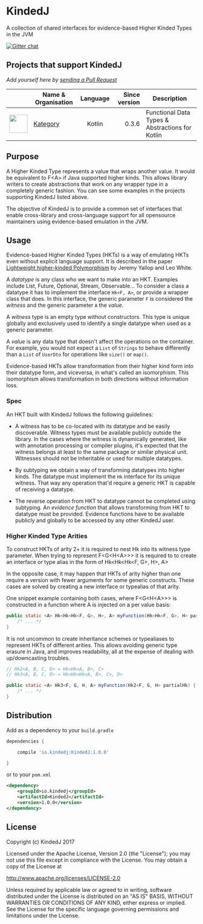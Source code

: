 # KindedJ
A collection of shared interfaces for evidence-based Higher Kinded Types in the JVM

[![Gitter chat](https://badges.gitter.im/KindedJ/KindedJ.png)](https://gitter.im/KindedJ/Lobby)

## Projects that support KindedJ

*Add yourself here by [sending a Pull Request](https://github.com/KindedJ/KindedJ/compare)*

| | Name & Organisation | Language | Since version | Description |
|:---:| --- |:---:| ---:| --- |
<img src="https://raw.githubusercontent.com/kategory/kategory-art/master/kategory-brand-light.png" width="48">|[Kategory](https://github.com/kategory/kategory)|Kotlin|0.3.6|Functional Data Types & Abstractions for Kotlin|

## Purpose

A Higher Kinded Type represents a value that wraps another value. It would be equivalent to F\<A> if Java supported higher kinds. This allows library writers to create abstractions that work on any wrapper type in a completely generic fashion. You can see some examples in the projects supporting KindedJ listed above.

The objective of KindedJ is to provide a common set of interfaces that enable cross-library and cross-language support for all opensource maintainers using evidence-based emulation in the JVM.

## Usage

Evidence-based Higher Kinded Types (HKTs) is a way of emulating HKTs even without explicit language support. It is described in the paper [Lightweight higher-kinded Polymorphism](https://www.cl.cam.ac.uk/~jdy22/papers/lightweight-higher-kinded-polymorphism.pdf) by Jeremy Yallop and Leo White.

A *datatype* is any class who we want to make into an HKT. Examples include List, Future, Optional, Stream, Observable... To consider a class a datatype it has to implement the interface `Hk<F, A>`, or provide a wrapper class that does. In this interface, the generic parameter `F` is considered the *witness* and the generic parameter `A` the *value*.

A *witness* type is an empty type without constructors. This type is unique globally and exclusively used to identify a single datatype when used as a generic parameter.

A *value* is any data type that doesn't affect the operations on the container. For example, you would not expect a `List` of `Strings` to behave differently than a `List` of `UserDto` for operations like `size()` or `map()`.

Evidence-based HKTs allow transformation from their higher kind form into their datatype form, and viceversa, in what's called an isomorphism. This isomorphism allows transformation in both directions without information loss.

### Spec

An HKT built with KindedJ follows the following guidelines:

* A witness has to be co-located with its datatype and be easily discoverable. Witness types must be available publicly outside the library. In the cases where the witness is dynamically generated, like with annotation processing or compiler plugins, it's expected that the witness belongs at least to the same package or similar physical unit. Witnesses should not be inheritable or used for multiple datatypes.

* By subtyping we obtain a way of transforming datatypes into higher kinds. The datatype must implement the `Hk` interface for its unique witness. That way any operation that'd require a generic HKT is capable of receiving a datatype.

* The reverse operation from HKT to datatype cannot be completed using subtyping. An *evidence function* that allows transforming from HKT to datatype must be provided. Evidence functions have to be available publicly and globally to be accessed by any other KindedJ user.

### Higher Kinded Type Arities

To construct HKTs of arity 2+ it is required to nest Hk into its witness type parameter. When trying to represent F<G<H\<A>>> it is required to to create an interface or type alias in the form of Hk<Hk<Hk<F, G>, H>, A>

In the opposite case, it may happen that HKTs of arity higher than one require a version with fewer arguments for some generic constructs. These cases are solved by creating a new interface or typealias of that arity. 

One snippet example containing both cases, where F<G<H\<A>>> is constructed in a function where A is injected on a per value basis:

```java
public static <A> Hk<Hk<Hk<F, G>, H>, A> myFunction(Hk<Hk<F, G>, H> partialHk) {
    /* ... */
}
```

It is not uncommon to create inheritance schemes or typealiases to represent HKTs of different arities. This allows avoiding generic type erasure in Java, and improves readability, all at the expense of dealing with up/downcasting troubles.

```java
// Hk2<A, B, C, D> = Hk<Hk<A, B>, C>
// Hk3<A, B, C, D> = Hk<Hk<Hk<A, B>, C>, D>

public static <A> Hk3<F, G, H, A> myFunction(Hk2<F, G, H> partialHk) {
    /* ... */
}
```

## Distribution

Add as a dependency to your `build.gradle`

```groovy
dependencies {

    compile 'io.kindedj:KindedJ:1.0.0'

}
```
or to your `pom.xml`

```xml
<dependency>
    <groupId>io.kindedj</groupId>
    <artifactId>KindedJ</artifactId>
    <version>1.0.0</version>
</dependency>
```

## License

Copyright (c) KindedJ 2017

Licensed under the Apache License, Version 2.0 (the "License");
you may not use this file except in compliance with the License.
You may obtain a copy of the License at

   http://www.apache.org/licenses/LICENSE-2.0

Unless required by applicable law or agreed to in writing, software
distributed under the License is distributed on an "AS IS" BASIS,
WITHOUT WARRANTIES OR CONDITIONS OF ANY KIND, either express or implied.
See the License for the specific language governing permissions and
limitations under the License.
